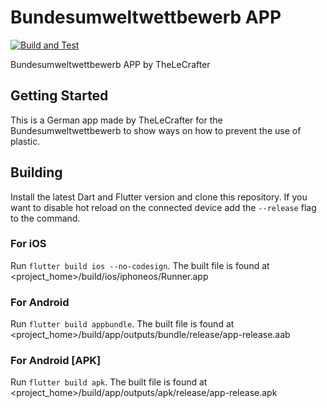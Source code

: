 # Bundesumweltwettbewerb APP
[![Build and Test](https://github.com/TheLeCrafter/buw-app/actions/workflows/dart.yml/badge.svg?branch=master)](https://github.com/TheLeCrafter/buw-app/actions/workflows/dart.yml)

Bundesumweltwettbewerb APP by TheLeCrafter

## Getting Started

This is a German app made by TheLeCrafter for the Bundesumweltwettbewerb to show ways on how to prevent the use of plastic.

## Building
Install the latest Dart and Flutter version and clone this repository. If you want to disable hot reload on the connected device add the ``--release`` flag to the command.

### For iOS
Run ``flutter build ios --no-codesign``. The built file is found at <project_home>/build/ios/iphoneos/Runner.app

### For Android
Run ``flutter build appbundle``. The built file is found at <project_home>/build/app/outputs/bundle/release/app-release.aab

### For Android [APK]
Run ``flutter build apk``. The built file is found at <project_home>/build/app/outputs/apk/release/app-release.apk

